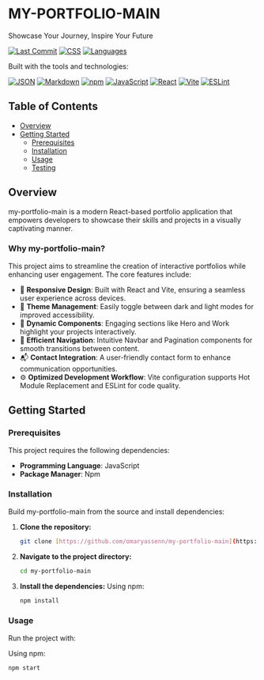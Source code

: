 # MY-PORTFOLIO-MAIN

Showcase Your Journey, Inspire Your Future

[![Last Commit](https://img.shields.io/github/last-commit/gohar94/my-portfolio-main?style=flat-square&logo=github&label=last%20commit&color=blue)](https://github.com/gohar94/my-portfolio-main/commits)
[![CSS](https://img.shields.io/github/languages/top/gohar94/my-portfolio-main?style=flat-square&logo=css3&logoColor=white&label=CSS&color=563d7c)](https://github.com/gohar94/my-portfolio-main)
[![Languages](https://img.shields.io/github/languages/count/gohar94/my-portfolio-main?style=flat-square&label=languages&color=blue)](https://github.com/gohar94/my-portfolio-main)

Built with the tools and technologies:

[![JSON](https://img.shields.io/badge/JSON-000000?style=flat-square&logo=json&logoColor=white)](https://www.json.org/json-en.html)
[![Markdown](https://img.shields.io/badge/Markdown-000000?style=flat-square&logo=markdown&logoColor=white)](https://www.markdownguide.org/)
[![npm](https://img.shields.io/badge/npm-CB3837?style=flat-square&logo=npm&logoColor=white)](https://www.npmjs.com/)
[![JavaScript](https://img.shields.io/badge/JavaScript-F7DF1E?style=flat-square&logo=javascript&logoColor=black)](https://developer.mozilla.org/en-US/docs/Web/JavaScript)
[![React](https://img.shields.io/badge/React-61DAFB?style=flat-square&logo=react&logoColor=black)](https://reactjs.org/)
[![Vite](https://img.shields.io/badge/Vite-646CFF?style=flat-square&logo=vite&logoColor=white)](https://vitejs.dev/)
[![ESLint](https://img.shields.io/badge/ESLint-4B32C3?style=flat-square&logo=eslint&logoColor=white)](https://eslint.org/)

## Table of Contents

* [Overview](#overview)
* [Getting Started](#getting-started)
    * [Prerequisites](#prerequisites)
    * [Installation](#installation)
    * [Usage](#usage)
    * [Testing](#testing)

## Overview

my-portfolio-main is a modern React-based portfolio application that empowers developers to showcase their skills and projects in a visually captivating manner.

### Why my-portfolio-main?

This project aims to streamline the creation of interactive portfolios while enhancing user engagement. The core features include:

* 🎨 **Responsive Design**: Built with React and Vite, ensuring a seamless user experience across devices.
* 🌈 **Theme Management**: Easily toggle between dark and light modes for improved accessibility.
* 🚀 **Dynamic Components**: Engaging sections like Hero and Work highlight your projects interactively.
* 🧭 **Efficient Navigation**: Intuitive Navbar and Pagination components for smooth transitions between content.
* 📬 **Contact Integration**: A user-friendly contact form to enhance communication opportunities.
* ⚙️ **Optimized Development Workflow**: Vite configuration supports Hot Module Replacement and ESLint for code quality.

## Getting Started

### Prerequisites

This project requires the following dependencies:

* **Programming Language**: JavaScript
* **Package Manager**: Npm

### Installation

Build my-portfolio-main from the source and install dependencies:

1.  **Clone the repository:**
    ```bash
    git clone [https://github.com/omaryassenn/my-portfolio-main](https://github.com/omaryassenn/my-portfolio-main)
    ```
2.  **Navigate to the project directory:**
    ```bash
    cd my-portfolio-main
    ```
3.  **Install the dependencies:**
    Using npm:
    ```bash
    npm install
    ```

### Usage

Run the project with:

Using npm:
```bash
npm start
